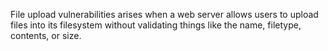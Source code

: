 File upload vulnerabilities arises when a web server allows users to upload files into its filesystem without validating things like the name, filetype, contents, or size.